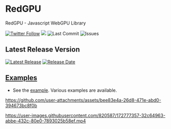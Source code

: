 # RedGPU
RedGPU - Javascript WebGPU Library
<p>
  <a href="https://twitter.com/redcamel15"><img src="https://img.shields.io/twitter/follow/redcamel15.svg?style=social" alt="Twitter Follow" /></a>
  <a href="LICENSE.md"><img src="https://img.shields.io/github/license/sourcerer-io/hall-of-fame.svg?colorB=ff0000"></a>
  <img src="https://img.shields.io/github/last-commit/redcamel/RedGPU" alt="Last Commit">
  <img src="https://img.shields.io/github/issues/redcamel/RedGPU" alt="Issues">
</p>


## Latest Release Version
  <a href="https://github.com/redcamel/RedGPU/releases/latest">
    <img src="https://img.shields.io/github/v/release/redcamel/RedGPU?style=for-the-badge&logo=github&label=Latest%20Release" alt="Latest Release"></a>

  <a href="https://github.com/redcamel/RedGPU/releases">
    <img src="https://img.shields.io/github/release-date/redcamel/RedGPU?style=for-the-badge&logo=github&label=Release%20Date" alt="Release Date"></a>


## [Examples](https://redcamel.github.io/RedGPU/examples/)
   - See the [example](https://redcamel.github.io/RedGPU/examples/). Various examples are available.

https://github.com/user-attachments/assets/bee83e4a-26d8-471e-abd0-394673bc8f0b

https://user-images.githubusercontent.com/820587/172777357-32c64963-abbe-432c-80e0-7893025b58ef.mp4



